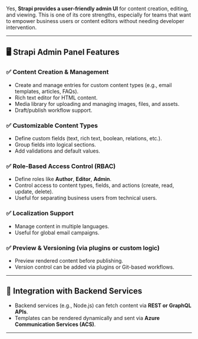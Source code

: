 Yes, **Strapi provides a user-friendly admin UI** for content creation, editing, and viewing. This is one of its core strengths, especially for teams that want to empower business users or content editors without needing developer intervention.

---

## 🖥️ **Strapi Admin Panel Features**

### ✅ **Content Creation & Management**
- Create and manage entries for custom content types (e.g., email templates, articles, FAQs).
- Rich text editor for HTML content.
- Media library for uploading and managing images, files, and assets.
- Draft/publish workflow support.

### ✅ **Customizable Content Types**
- Define custom fields (text, rich text, boolean, relations, etc.).
- Group fields into logical sections.
- Add validations and default values.

### ✅ **Role-Based Access Control (RBAC)**
- Define roles like **Author**, **Editor**, **Admin**.
- Control access to content types, fields, and actions (create, read, update, delete).
- Useful for separating business users from technical users.

### ✅ **Localization Support**
- Manage content in multiple languages.
- Useful for global email campaigns.

### ✅ **Preview & Versioning (via plugins or custom logic)**
- Preview rendered content before publishing.
- Version control can be added via plugins or Git-based workflows.

---

## 🔗 **Integration with Backend Services**
- Backend services (e.g., Node.js) can fetch content via **REST or GraphQL APIs**.
- Templates can be rendered dynamically and sent via **Azure Communication Services (ACS)**.

---
